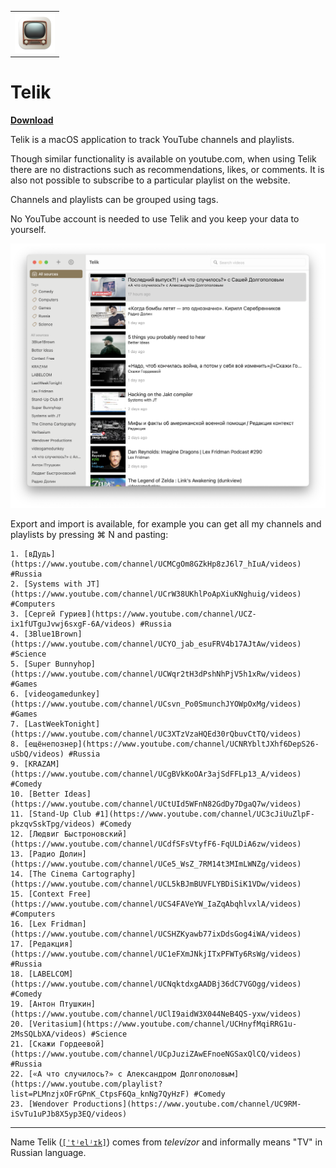 <table>
  <tr>
    <td>
      <img
        src="https://github.com/agentcooper/Telik/blob/main/Telik/Assets.xcassets/AppIcon.appiconset/icon_128x128@2x.png"
        width="64"
        height="64"
      />
    </td>
  </tr>
</table>
  
# Telik

**[Download](https://github.com/agentcooper/Telik/releases/latest/download/Telik.app.zip)**

Telik is a macOS application to track YouTube channels and playlists.

Though similar functionality is available on youtube.com, when using Telik there are no distractions such as recommendations, likes, or comments. It is also not possible to subscribe to a particular playlist on the website.

Channels and playlists can be grouped using tags.

No YouTube account is needed to use Telik and you keep your data to yourself.

![Telik screenshot](screenshot.png)

Export and import is available, for example you can get all my channels and playlists by pressing ⌘ N and pasting:

```
1. [вДудь](https://www.youtube.com/channel/UCMCgOm8GZkHp8zJ6l7_hIuA/videos) #Russia
2. [Systems with JT](https://www.youtube.com/channel/UCrW38UKhlPoApXiuKNghuig/videos) #Computers
3. [Сергей Гуриев](https://www.youtube.com/channel/UCZ-ix1fUTguJvwj6sxgF-6A/videos) #Russia
4. [3Blue1Brown](https://www.youtube.com/channel/UCYO_jab_esuFRV4b17AJtAw/videos) #Science
5. [Super Bunnyhop](https://www.youtube.com/channel/UCWqr2tH3dPshNhPjV5h1xRw/videos) #Games
6. [videogamedunkey](https://www.youtube.com/channel/UCsvn_Po0SmunchJYOWpOxMg/videos) #Games
7. [LastWeekTonight](https://www.youtube.com/channel/UC3XTzVzaHQEd30rQbuvCtTQ/videos)
8. [ещёнепознер](https://www.youtube.com/channel/UCNRYbltJXhf6DepS26-uSbQ/videos) #Russia
9. [KRAZAM](https://www.youtube.com/channel/UCgBVkKoOAr3ajSdFFLp13_A/videos) #Comedy
10. [Better Ideas](https://www.youtube.com/channel/UCtUId5WFnN82GdDy7DgaQ7w/videos)
11. [Stand-Up Club #1](https://www.youtube.com/channel/UC3cJiUuZlpF-pkzqvSskTpg/videos) #Comedy
12. [Людвиг Быстроновский](https://www.youtube.com/channel/UCdfSFsVtyfF6-FqULDiA6zw/videos)
13. [Радио Долин](https://www.youtube.com/channel/UCe5_WsZ_7RM14t3MImLWNZg/videos)
14. [The Cinema Cartography](https://www.youtube.com/channel/UCL5kBJmBUVFLYBDiSiK1VDw/videos)
15. [Context Free](https://www.youtube.com/channel/UCS4FAVeYW_IaZqAbqhlvxlA/videos) #Computers
16. [Lex Fridman](https://www.youtube.com/channel/UCSHZKyawb77ixDdsGog4iWA/videos)
17. [Редакция](https://www.youtube.com/channel/UC1eFXmJNkjITxPFWTy6RsWg/videos) #Russia
18. [LABELCOM](https://www.youtube.com/channel/UCNqktdxgAADBj36dC7VGOgg/videos) #Comedy
19. [Антон Птушкин](https://www.youtube.com/channel/UClI9aidW3X044NeB4QS-yxw/videos)
20. [Veritasium](https://www.youtube.com/channel/UCHnyfMqiRRG1u-2MsSQLbXA/videos) #Science
21. [Скажи Гордеевой](https://www.youtube.com/channel/UCpJuziZAwEFnoeNGSaxQlCQ/videos) #Russia
22. [«А что случилось?» с Александром Долгополовым](https://www.youtube.com/playlist?list=PLMnzjxOFrGPnK_CtpsF6Qa_knNg7QyHzF) #Comedy
23. [Wendover Productions](https://www.youtube.com/channel/UC9RM-iSvTu1uPJb8X5yp3EQ/videos)
```

---

Name Telik ([`[ˈtʲelʲɪk]`](https://en.wiktionary.org/wiki/телик)) comes from <i>televízor</i> and informally means "TV" in Russian language.